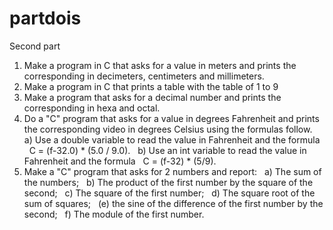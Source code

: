 # partdois
Second part

1. Make a program in C that asks for a value in meters and prints the
corresponding in decimeters, centimeters and millimeters.
2. Make a program in C that prints a table with the table of 1 to 9
3. Make a program that asks for a decimal number and prints the
corresponding in hexa and octal.
4. Do a "C" program that asks for a value in degrees Fahrenheit and
prints the corresponding video in degrees Celsius using the formulas
follow.
  a) Use a double variable to read the value in Fahrenheit and the formula
  C = (f-32.0) * (5.0 / 9.0).
  b) Use an int variable to read the value in Fahrenheit and the formula
  C = (f-32) * (5/9).
5. Make a "C" program that asks for 2 numbers and report:
  a) The sum of the numbers;
  b) The product of the first number by the square of the second;
  c) The square of the first number;
  d) The square root of the sum of squares;
  (e) the sine of the difference of the first number by the second;
  f) The module of the first number.
